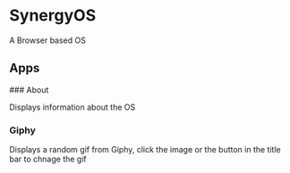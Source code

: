 # SynergyOS

A Browser based OS 

## Apps

### About

Displays information about the OS

### Giphy

Displays a random gif from Giphy, click the image or the button in the title bar to chnage the gif